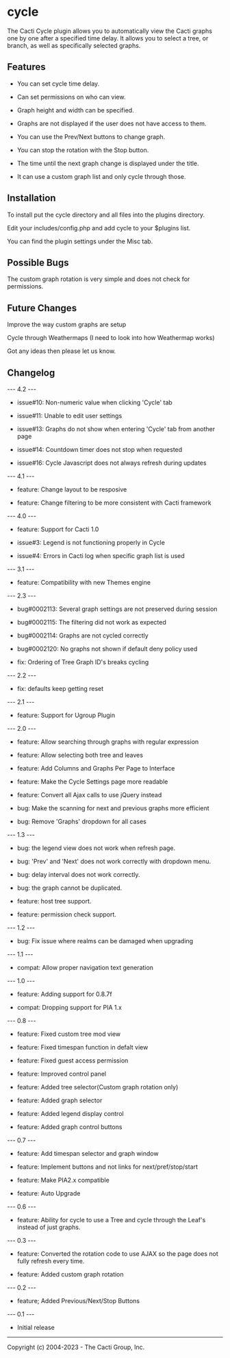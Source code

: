 # cycle

The Cacti Cycle plugin allows you to automatically view the Cacti graphs one by
one after a specified time delay.  It allows you to select a tree, or branch, as
well as specifically selected graphs.

## Features

* You can set cycle time delay.

* Can set permissions on who can view.

* Graph height and width can be specified.

* Graphs are not displayed if the user does not have access to them.

* You can use the Prev/Next buttons to change graph.

* You can stop the rotation with the Stop button.

* The time until the next graph change is displayed under the title.

* It can use a custom graph list and only cycle through those.

## Installation

To install put the cycle directory and all files into the plugins directory.

Edit your includes/config.php and add cycle to your $plugins list.

You can find the plugin settings under the Misc tab.

## Possible Bugs

The custom graph rotation is very simple and does not check for permissions.

## Future Changes

Improve the way custom graphs are setup

Cycle through Weathermaps (I need to look into how Weathermap works)

Got any ideas then please let us know.

## Changelog

--- 4.2 ---

* issue#10: Non-numeric value when clicking 'Cycle' tab

* issue#11: Unable to edit user settings

* issue#13: Graphs do not show when entering 'Cycle' tab from another page

* issue#14: Countdown timer does not stop when requested

* issue#16: Cycle Javascript does not always refresh during updates

--- 4.1 ---

* feature: Change layout to be resposive

* feature: Change filtering to be more consistent with Cacti framework

--- 4.0 ---

* feature: Support for Cacti 1.0

* issue#3: Legend is not functioning properly in Cycle

* issue#4: Errors in Cacti log when specific graph list is used

--- 3.1 ---

* feature: Compatibility with new Themes engine

--- 2.3 ---

* bug#0002113: Several graph settings are not preserved during session

* bug#0002115: The filtering did not work as expected

* bug#0002114: Graphs are not cycled correctly

* bug#0002120: No graphs not shown if default deny policy used

* fix: Ordering of Tree Graph ID's breaks cycling

--- 2.2 ---

* fix: defaults keep getting reset

--- 2.1 ---

* feature: Support for Ugroup Plugin

--- 2.0 ---

* feature: Allow searching through graphs with regular expression

* feature: Allow selecting both tree and leaves

* feature: Add Columns and Graphs Per Page to Interface

* feature: Make the Cycle Settings page more readable

* feature: Convert all Ajax calls to use jQuery instead

* bug: Make the scanning for next and previous graphs more efficient

* bug: Remove 'Graphs' dropdown for all cases

--- 1.3 ---

* bug: the legend view does not work when refresh page.

* bug: 'Prev' and 'Next' does not work correctly with dropdown menu.

* bug: delay interval does not work correctly.

* bug: the graph cannot be duplicated.

* feature: host tree support.

* feature: permission check support.

--- 1.2 ---

* bug: Fix issue where realms can be damaged when upgrading

--- 1.1 ---

* compat: Allow proper navigation text generation

--- 1.0 ---

* feature: Adding support for 0.8.7f

* compat: Dropping support for PIA 1.x

--- 0.8 ---

* feature: Fixed custom tree mod view

* feature: Fixed timespan function in defalt view

* feature: Fixed guest access permission

* feature: Improved control panel

* feature: Added tree selector(Custom graph rotation only)

* feature: Added graph selector

* feature: Added legend display control

* feature: Added graph control buttons

--- 0.7 ---

* feature: Add timespan selector and graph window

* feature: Implement buttons and not links for next/pref/stop/start

* feature: Make PIA2.x compatible

* feature: Auto Upgrade

--- 0.6 ---

* feature: Ability for cycle to use a Tree and cycle through the Leaf's instead
  of just graphs.

--- 0.3 ---

* feature: Converted the rotation code to use AJAX so the page does not fully
  refresh every time.

* feature: Added custom graph rotation

--- 0.2 ---

* feature; Added Previous/Next/Stop Buttons

--- 0.1 ---

* Initial release

-----------------------------------------------
Copyright (c) 2004-2023 - The Cacti Group, Inc.
